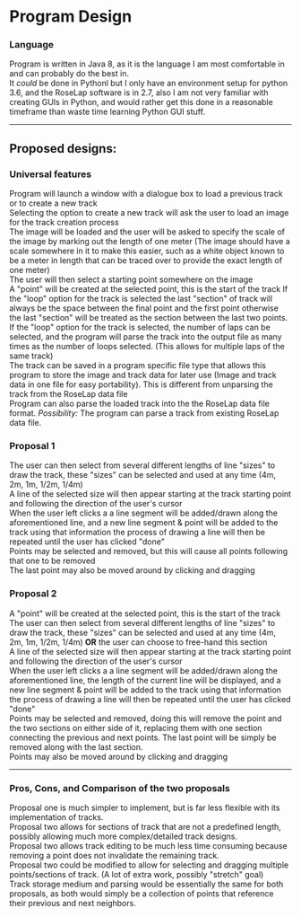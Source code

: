 # Program Design
### Language
Program is written in Java 8, as it is the language I am most comfortable in and can probably do the best in.  
It *could* be done in Pythonl but I only have an environment setup for python 3.6, and the RoseLap software is in 2.7, also I am not very familiar with creating GUIs in Python, and would rather get this done in a reasonable timeframe than waste time learning Python GUI stuff.
_____
## Proposed designs:
### Universal features
Program will launch a window with a dialogue box to load a previous track or to create a new track  
Selecting the option to create a new track will ask the user to load an image for the track creation process  
The image will be loaded and the user will be asked to specify the scale of the image by marking out the length of one meter (The image should have a scale somewhere in it to make this easier, such as a white object known to be a meter in length that can be traced over to provide the exact length of one meter)  
The user will then select a starting point somewhere on the image  
A "point" will be created at the selected point, this is the start of the track
If the "loop" option for the track is selected the last "section" of track will always be the space between the final point and the first point otherwise the last "section" will be treated as the section between the last two points.
If the "loop" option for the track is selected, the number of laps can be selected, and the program will parse the track into the output file as many times as the number of loops selected. (This allows for multiple laps of the same track)  
The track can be saved in a program specific file type that allows this program to store the image and track data for later use (Image and track data in one file for easy portability).  This is different from unparsing the track from the RoseLap data file  
Program can also parse the loaded track into the the RoseLap data file format.
*Possibility:* The program can parse a track from existing RoseLap data file.
### Proposal 1
The user can then select from several different lengths of line "sizes" to draw the track, these "sizes" can be selected and used at any time (4m, 2m, 1m, 1/2m, 1/4m)  
A line of the selected size will then appear starting at the track starting point and following the direction of the user's cursor  
When the user left clicks a a line segment will be added/drawn along the aforementioned line, and a new line segment & point will be added to the track using that information the process of drawing a line will then be repeated until the user has clicked "done"  
Points may be selected and removed, but this will cause all points following that one to be removed  
The last point may also be moved around by clicking and dragging  
### Proposal 2
A "point" will be created at the selected point, this is the start of the track
The user can then select from several different lengths of line "sizes" to draw the track, these "sizes" can be selected and used at any time (4m, 2m, 1m, 1/2m, 1/4m) **OR** the user can choose to free-hand this section  
A line of the selected size will then appear starting at the track starting point and following the direction of the user's cursor  
When the user left clicks a a line segment will be added/drawn along the aforementioned line, the length of the current line will be displayed, and a new line segment & point will be added to the track using that information the process of drawing a line will then be repeated until the user has clicked "done"  
Points may be selected and removed, doing this will remove the point and the two sections on either side of it, replacing them with one section connecting the previous and next points.  The last point will be simply be removed along with the last section.  
Points may also be moved around by clicking and dragging  
_____ 
### Pros, Cons, and Comparison of the two proposals
Proposal one is much simpler to implement, but is far less flexible with its implementation of tracks.  
Proposal two allows for sections of track that are not a predefined length, possibly allowing much more complex/detailed track designs.  
Proposal two allows track editing to be much less time consuming because removing a point does not invalidate the remaining track.  
Proposal two could be modified to allow for selecting and dragging multiple points/sections of track. (A lot of extra work, possibly "stretch" goal)  
Track storage medium and parsing would be essentially the same for both proposals, as both would simply be a collection of points that reference their previous and next neighbors.  
